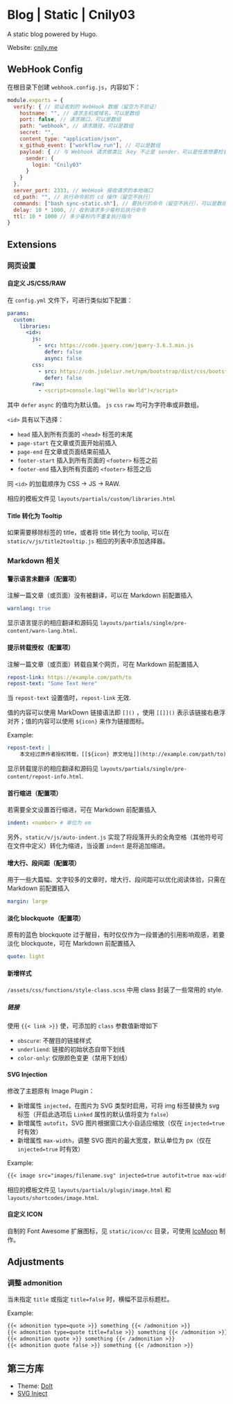 # Blog | Static | Cnily03

A static blog powered by Hugo.

Website: [cnily.me](cnily.me)

## WebHook Config

在根目录下创建 `webhook.config.js`，内容如下：

```javascript
module.exports = {
  verify: { // 验证收到的 WebHook 数据（留空为不验证）
    hostname: "", // 请求主机或域名，可以是数组
    port: false, // 请求端口，可以是数组
    path: "webhook", // 请求路径，可以是数组
    secret: "",
    content_type: "application/json",
    x_github_event: ["workflow_run"], // 可以是数组
    payload: { // 与 Webhook 请求做类比（key 不止是 sender，可以是任意想要检查的）
      sender: {
        login: "Cnily03"
      }
    }
  },
  server_port: 2333, // WebHook 接收请求的本地端口
  cd_path: "", // 执行命令前的 cd 操作（留空不执行）
  commands: ["bash sync-static.sh"], // 要执行的命令（留空不执行），可以是数组也可以是字符串
  delay: 10 * 1000, // 收到请求多少毫秒后执行命令
  ttl: 10 * 1000 // 多少毫秒内不重复执行指令
}
```

## Extensions

### 网页设置

#### 自定义 JS/CSS/RAW

在 `config.yml` 文件下，可进行类似如下配置：

```yaml
params:
  custom:
    libraries:
      <id>:
        js: 
          - src: https://code.jquery.com/jquery-3.6.3.min.js
            defer: false
            async: false
        css:
          - src: https://cdn.jsdelivr.net/npm/bootstrap/dist/css/bootstrap.min.css
            defer: false
        raw:
          - <script>console.log("Hello World")</script>
```

其中 `defer` `async` 的值均为默认值。 `js` `css` `raw` 均可为字符串或非数组。

`<id>` 具有以下选择：

- `head` 插入到所有页面的 `<head>` 标签的末尾
- `page-start` 在文章或页面开始前插入
- `page-end` 在文章或页面结束前插入
- `footer-start` 插入到所有页面的 `<footer>` 标签之前
- `footer-end` 插入到所有页面的 `<footer>` 标签之后

同 `<id>` 的加载顺序为 CSS -> JS -> RAW.

相应的模板文件见 `layouts/partials/custom/libraries.html`

#### Title 转化为 Tooltip

如果需要移除标签的 title，或者将 title 转化为 toolip, 可以在 `static/v/js/title2tooltip.js` 相应的列表中添加选择器。

### Markdown 相关

#### 警示语言未翻译（配置项）

注解一篇文章（或页面）没有被翻译，可以在 Markdown 前配置插入

```yml
warnlang: true
```

显示语言提示的相应翻译和源码见 `layouts/partials/single/pre-content/warn-lang.html`.

#### 提示转载授权（配置项）

注解一篇文章（或页面）转载自某个网页，可在 Markdown 前配置插入

```yml
repost-link: https://example.com/path/to
repost-text: "Some Text Here"
```

当 `repost-text` 设置值时，`repost-link` 无效.

值的内容可以使用 MarkDown 链接语法即 `[]()` ，使用 `[[]]()` 表示该链接右悬浮对齐；值的内容可以使用 `${icon}` 来作为链接图标。

Example:

```yml
repost-text: |
    本文经过原作者授权转载，[[${icon} 原文地址]](http://example.com/path/to)
```

显示转载提示的相应翻译和源码见 `layouts/partials/single/pre-content/repost-info.html`.

#### 首行缩进（配置项）

若需要全文设置首行缩进，可在 Markdown 前配置插入

```yml
indent: <number> # 单位为 em
```

另外，`static/v/js/auto-indent.js` 实现了将段落开头的全角空格（其他符号可在文件中定义）转化为缩进，当设置 `indent` 是将追加缩进。

#### 增大行、段间距（配置项）

用于一些大篇幅、文字较多的文章时，增大行、段间距可以优化阅读体验，只需在 Markdown 前配置插入

```yml
margin: large
```

#### 淡化 blockquote（配置项）

原有的蓝色 blockquote 过于醒目，有时仅仅作为一段普通的引用影响观感，若要淡化 blockquote，可在 Markdown 前配置插入

```yml
quote: light
```

#### 新增样式

`/assets/css/functions/style-class.scss` 中用 class 封装了一些常用的 style.

##### 链接

使用 `{{< link >}}` 使，可添加的 `class` 参数值新增如下

- `obscure`: 不醒目的链接样式
- `underliend`: 链接的初始状态自带下划线
- `color-only`: 仅限颜色变更（禁用下划线）

#### SVG Injection

修改了主题原有 Image Plugin：

- 新增属性 `injected`，在图片为 SVG 类型时启用，可将 img 标签替换为 svg 标签（开启此选项后 `Linked` 属性的默认值将变为 `false`）
- 新增属性 `autofit`，SVG 图片根据窗口大小自适应缩放（仅在 `injected=true` 时有效）
- 新增属性 `max-width`，调整 SVG 图片的最大宽度，默认单位为 px（仅在 `injected=true` 时有效）

Example:

```markdown
{{< image src="images/filename.svg" injected=true autofit=true max-width=500 >}}
```

相应的模板文件见 `layouts/partials/plugin/image.html` 和 `layouts/shortcodes/image.html`.

#### 自定义 ICON

自制的 Font Awesome 扩展图标，见 `static/icon/cc` 目录，可使用 [IcoMoon](https://icomoon.io/app) 制作。

## Adjustments

### 调整 admonition

当未指定 `title` 或指定 `title=false` 时，横幅不显示标题栏。

Example:

```markdown
{{< admonition type=quote >}} something {{< /admonition >}}
{{< admonition type=quote title=false >}} something {{< /admonition >}}
{{< admonition quote >}} something {{< /admonition >}}
{{< admonition quote false >}} something {{< /admonition >}}
```

## 第三方库

- Theme: [DoIt](https://github.com/HEIGE-PCloud/DoIt)
- [SVG Inject](https://github.com/iconfu/svg-inject)
